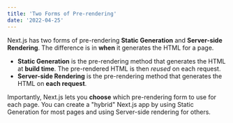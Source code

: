 ```yaml
---
title: 'Two Forms of Pre-rendering'
date: '2022-04-25'
---
```


Next.js has two forms of pre-rendering **Static Generation** and **Server-side Rendering**. The difference is in **when** it generates the HTML for a page.

- **Static Generation** is the pre-rendering method that generates the HTML at **build time**. The pre-rendered HTML is then _reused_ on each request.
- **Server-side Rendering** is the pre-rendering method that generates the HTML on **each  request**.

Importantly, Next.js lets you **choose** which pre-rendering form to use for each page. You can create a "hybrid" Next.js app by using Static Generation for most pages and using Server-side rendering for others.
